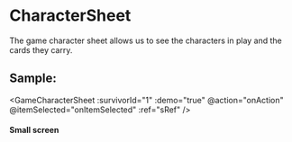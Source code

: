 # CharacterSheet

The game character sheet allows us to see the characters in play and the cards they carry.

## Sample:
<GameCharacterSheet :survivorId="1" :demo="true" @action="onAction" @itemSelected="onItemSelected"
  :ref="sRef" />

#### Small screen
<section style="width:350px">
  <GameCharacterSheet :survivorId="2" :demo="true" @action="onAction" @itemSelected="onItemSelected" />
</section>


<!-- ## Source Code:
<SourceCode>
<<< @/../src/components/GameCharacterSheet/GameCharacterSheet.vue
</SourceCode> -->

<script setup>
  import { ref } from 'vue';
  import GameCharacterSheet from '../../../src/components/GameCharacterSheet/GameCharacterSheet.vue'

  function onAction(id, actionCode) {
    console.log(`survivor #${id} performed action #${actionCode}`);
  }
  function onItemSelected(id, index, itemType) {
    console.log(`survivor #${id} selected item on index ${index} of type #${itemType}`);
  }
</script>